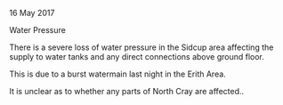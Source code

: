 16 May 2017

Water Pressure

There is a severe loss of water pressure in the Sidcup area affecting the supply to water tanks and any direct connections above ground floor.

This is due to a burst watermain last night in the Erith Area.

It is unclear as to whether any parts of North Cray are affected..
